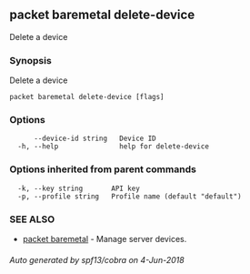 ## packet baremetal delete-device

Delete a device

### Synopsis

Delete a device

```
packet baremetal delete-device [flags]
```

### Options

```
      --device-id string   Device ID
  -h, --help               help for delete-device
```

### Options inherited from parent commands

```
  -k, --key string       API key
  -p, --profile string   Profile name (default "default")
```

### SEE ALSO

* [packet baremetal](packet_baremetal.md)	 - Manage server devices.

###### Auto generated by spf13/cobra on 4-Jun-2018
